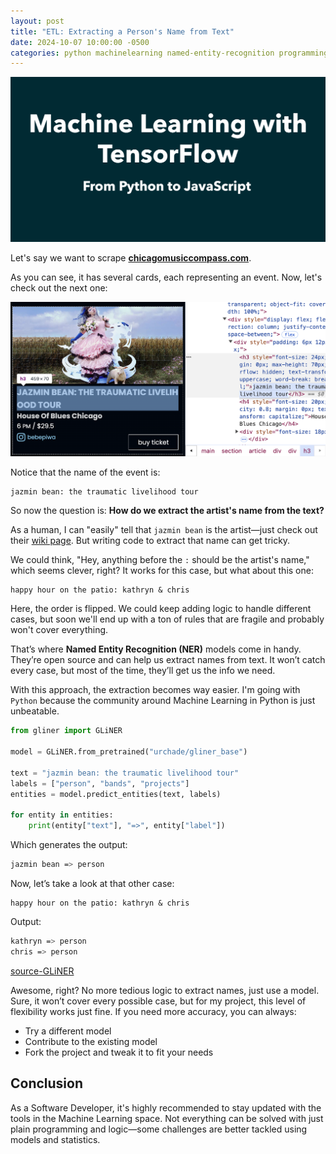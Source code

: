 ```yaml
---
layout: post
title: "ETL: Extracting a Person's Name from Text"
date: 2024-10-07 10:00:00 -0500
categories: python machinelearning named-entity-recognition programming
---
```


![ETL: Extracting a Person's Name from Text](/assets/tensorflow-python-javascript/banner.png)

Let's say we want to scrape **[chicagomusiccompass.com](https://www.chicagomusiccompass.com/)**.

As you can see, it has several cards, each representing an event. Now, let's check out the next one:

![Name of a Music Event](/assets/named-entity-recognition/chicagomusiccompass.png)

Notice that the name of the event is:

```
jazmin bean: the traumatic livelihood tour
```

So now the question is: **How do we extract the artist's name from the text?**

As a human, I can "easily" tell that `jazmin bean` is the artist—just check out their [wiki page](https://en.wikipedia.org/wiki/Jazmin_Bean). But writing code to extract that name can get tricky.

We could think, "Hey, anything before the `:` should be the artist's name," which seems clever, right? It works for this case, but what about this one:

```
happy hour on the patio: kathryn & chris
```

Here, the order is flipped. We could keep adding logic to handle different cases, but soon we'll end up with a ton of rules that are fragile and probably won't cover everything.

That’s where **Named Entity Recognition (NER)** models come in handy. They’re open source and can help us extract names from text. It won’t catch every case, but most of the time, they’ll get us the info we need.

With this approach, the extraction becomes way easier. I'm going with `Python` because the community around Machine Learning in Python is just unbeatable.

```python
from gliner import GLiNER

model = GLiNER.from_pretrained("urchade/gliner_base")

text = "jazmin bean: the traumatic livelihood tour"
labels = ["person", "bands", "projects"]
entities = model.predict_entities(text, labels)

for entity in entities:
    print(entity["text"], "=>", entity["label"])
```

Which generates the output:

```sh
jazmin bean => person
```

Now, let’s take a look at that other case:

```
happy hour on the patio: kathryn & chris
```

Output:

```sh
kathryn => person
chris => person
```

[source-GLiNER](https://github.com/urchade/GLiNER)

Awesome, right? No more tedious logic to extract names, just use a model. Sure, it won’t cover every possible case, but for my project, this level of flexibility works just fine. If you need more accuracy, you can always:

- Try a different model
- Contribute to the existing model
- Fork the project and tweak it to fit your needs

## Conclusion

As a Software Developer, it's highly recommended to stay updated with the tools in the Machine Learning space. Not everything can be solved with just plain programming and logic—some challenges are better tackled using models and statistics.
